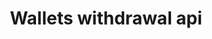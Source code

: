 ---
title: Wallets withdrawal api
position_number: 1
type: post
description: API Key Permission：Wallet <br/>
             
parameters:
  - name: symbol
    content: coin symbol example:USDT, ETH , All
content_markdown: |-
  The parameters must use RequestBody JSON
  {: .warning}
  
  RequestBody:
  ```json
    {
      "withdrawal_amount": "10", 
      "address": "0x8a9fcb56aabe5d828c23477b7b60e6e5b481a108",
      "memo":"E3JS",
      "symbol": "USDT",
      "network":"OMNI"
    }
  ```


  The withdrawal api.
left_code_blocks:
  - code_block: |-
       POST  /v1.0/wallets/coins/{symbol}/withdrawal
    title: HTTP REQUEST
    language: java
right_code_blocks:
  - code_block: |2-
       {
         "data": null,      
         "code": "200", 
         "message": "success"
       }
    title: Response
    language: json
  - code_block: |2-
      {
        "data": null,
        "code": "400",
        "message": "error message here"
      }
    title: Error
    language: json
---